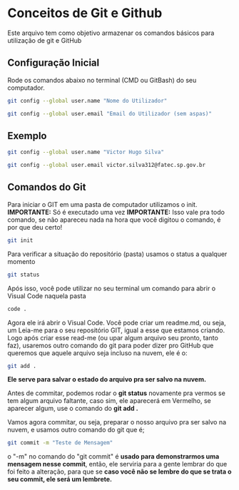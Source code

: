# Conceitos de Git e Github
Este arquivo tem como objetivo armazenar os comandos básicos para utilização de git e GitHub

## Configuração Inicial 
Rode os comandos abaixo no terminal (CMD ou GitBash) do seu computador.
```bash
git config --global user.name "Nome do Utilizador"
```

```bash
git config --global user.email "Email do Utilizador (sem aspas)"
```

## Exemplo ##
```bash
git config --global user.name "Victor Hugo Silva"
```

```bash
git config --global user.email victor.silva312@fatec.sp.gov.br
```

## Comandos do Git
Para iniciar o GIT em uma pasta de computador utilizamos o init.
**IMPORTANTE:** Só é executado uma vez
**IMPORTANTE:** Isso vale pra todo comando, se não apareceu nada na hora que você digitou o comando, é por que deu certo!

```bash
git init
```

Para verificar a situação do repositório (pasta) usamos o status a qualquer momento

```bash
git status
```

Após isso, você pode utilizar no seu terminal um comando para abrir o Visual Code naquela pasta

```bash
code .
```

Agora ele irá abrir o Visual Code. Você pode criar um readme.md, ou seja, um Leia-me para o seu repositório GIT, igual a esse que estamos criando. Logo após criar esse read-me (ou upar algum arquivo seu pronto, tanto faz), usaremos outro comando do git para poder dizer pro GitHub que queremos que aquele arquivo seja incluso na nuvem, ele é o:

```bash
git add .
```
**Ele serve para salvar o estado do arquivo pra ser salvo na nuvem.**

Antes de commitar, podemos rodar o **git status** novamente pra vermos se tem algum arquivo faltante, caso sim, ele aparecerá em Vermelho, se aparecer algum, use o comando do **git add .**

Vamos agora commitar, ou seja, preparar o nosso arquivo pra ser salvo na nuvem, e usamos outro comando do git que é;

```bash
git commit -m "Teste de Mensagem" 
```
o "-m" no comando do "git commit" é **usado para demonstrarmos uma mensagem nesse commit**, então, ele serviria para a gente lembrar do que foi feito a alteração, para que se **caso você não se lembre do que se trata o seu commit, ele será um lembrete.**